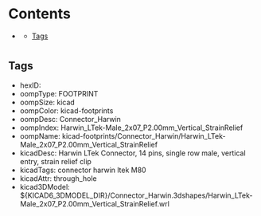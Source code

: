 



Contents
========

* [](#)
	* [Tags](#tags)

# 

## Tags

- hexID: 
- oompType: FOOTPRINT
- oompSize: kicad
- oompColor: kicad-footprints
- oompDesc: Connector_Harwin
- oompIndex: Harwin_LTek-Male_2x07_P2.00mm_Vertical_StrainRelief
- oompName: kicad-footprints/Connector_Harwin/Harwin_LTek-Male_2x07_P2.00mm_Vertical_StrainRelief
- kicadDesc: Harwin LTek Connector, 14 pins, single row male, vertical entry, strain relief clip
- kicadTags: connector harwin ltek M80
- kicadAttr: through_hole
- kicad3DModel: ${KICAD6_3DMODEL_DIR}/Connector_Harwin.3dshapes/Harwin_LTek-Male_2x07_P2.00mm_Vertical_StrainRelief.wrl
